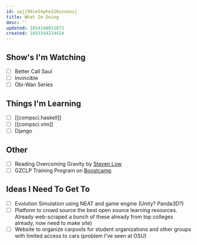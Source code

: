 ```yaml
---
id: ipjj98ie54pho326xznoosj
title: What Im Doing
desc: ''
updated: 1654148032872
created: 1653344214424
---
```


## Show's I'm Watching

- [ ] Better Call Saul
- [ ] Invincible
- [ ] Obi-Wan Series

## Things I'm Learning

- [ ] [[compsci.haskell]]
- [ ] [[compsci.vim]]
- [ ]  Django

## Other

- [ ] Reading Overcoming Gravity by [Steven Low](https://stevenlow.org/)
- [ ] GZCLP Training Program on [Boostcamp](https://www.boostcamp.app/)

## Ideas I Need To Get To

- [ ] Evolution Simulation using NEAT and game engine (Unity? Panda3D?)
- [ ] Platform to crowd source the best open source learning resources. Already web-scraped a bunch of these already from top colleges already,  now need to make site)
- [ ] Website to organize carpools for student organizations and other groups with limited access to cars (problem I've seen at OSU)
